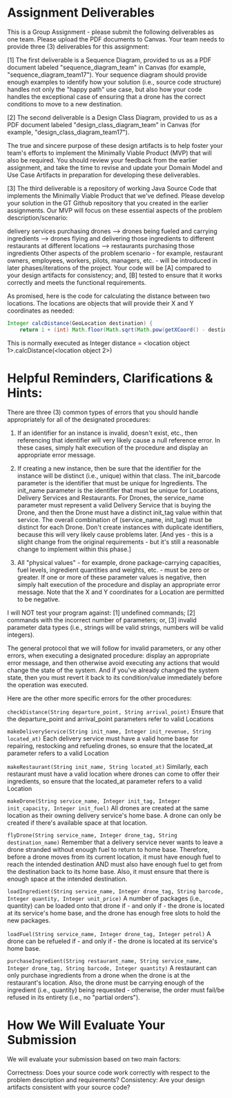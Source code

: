 # Assignment Deliverables
This is a Group Assignment - please submit the following deliverables as one team.  Please upload the PDF documents to Canvas.  Your team needs to provide three (3) deliverables for this assignment:

[1] The first deliverable is a Sequence Diagram, provided to us as a PDF document labeled "sequence_diagram_team<your team number>" in Canvas (for example, "sequence_diagram_team17").  Your sequence diagram should provide enough examples to identify how your solution (i.e., source code structure) handles not only the "happy path" use case, but also how your code handles the exceptional case of ensuring that a drone has the correct conditions to move to a new destination.

[2] The second deliverable is a Design Class Diagram, provided to us as a PDF document labeled "design_class_diagram_team<your team number>" in Canvas (for example, "design_class_diagram_team17").

The true and sincere purpose of these design artifacts is to help foster your team's efforts to implement the Minimally Viable Product (MVP) that will also be required.  You should review your feedback from the earlier assignment, and take the time to revise and update your Domain Model and Use Case Artifacts in preparation for developing these deliverables.

[3] The third deliverable is a repository of working Java Source Code that implements the Minimally Viable Product that we've defined. Please develop your solution in the GT Github repository that you created in the earlier assignments.  Our MVP will focus on these essential aspects of the problem description/scenario:

delivery services purchasing drones --> drones being fueled and carrying ingredients
--> drones flying and delivering those ingredients to different restaurants at different locations
--> restaurants purchasing those ingredients
Other aspects of the problem scenario - for example, restaurant owners, employees, workers, pilots, managers, etc. - will be introduced in later phases/iterations of the project.  Your code will be [A] compared to your design artifacts for consistency; and, [B] tested to ensure that it works correctly and meets the functional requirements.

As promised, here is the code for calculating the distance between two locations.  The locations are objects that will provide their X and Y coordinates as needed:

```java
Integer calcDistance(GeoLocation destination) {
    return 1 + (int) Math.floor(Math.sqrt(Math.pow(getXCoord() - destination.getXCoord(), 2) + Math.pow(getYCoord() - destination.getYCoord(), 2))); }
```

This is normally executed as Integer distance = <location object 1>.calcDistance(<location object 2>)

# Helpful Reminders, Clarifications & Hints:
There are three (3) common types of errors that you should handle appropriately for all of the designated procedures:
1. If an identifier for an instance is invalid, doesn't exist, etc., then referencing that identifier will very likely cause a null reference error.  In these cases, simply halt execution of the procedure and display an appropriate error message.

2. If creating a new instance, then be sure that the identifier for the instance will be distinct (i.e., unique) within that class.  The init_barcode parameter is the identifier that must be unique for Ingredients.  The init_name parameter is the identifier that must be unique for Locations, Delivery Services and Restaurants.  For Drones, the service_name parameter must represent a valid Delivery Service that is buying the Drone, and then the Drone must have a distinct init_tag value within that service.  The overall combination of (service_name, init_tag) must be distinct for each Drone.  Don't create instances with duplicate identifiers, because this will very likely cause problems later. [And yes - this is a slight change from the original requirements - but it's still a reasonable change to implement within this phase.]

3. All "physical values" - for example, drone package-carrying capacities, fuel levels, ingredient quantities and weights, etc. - must be zero or greater.  If one or more of these parameter values is negative, then simply halt execution of the procedure and display an appropriate error message.  Note that the X and Y coordinates for a Location are permitted to be negative.

I will NOT test your program against: [1] undefined commands; [2] commands with the incorrect number of parameters; or, [3] invalid parameter data types (i.e., strings will be valid strings, numbers will be valid integers).

The general protocol that we will follow for invalid parameters, or any other errors, when executing a designated procedure: display an appropriate error message, and then otherwise avoid executing any actions that would change the state of the system.  And if you've already changed the system state, then you must revert it back to its condition/value immediately before the operation was executed.

Here are the other more specific errors for the other procedures:

`checkDistance(String departure_point, String arrival_point)`
Ensure that the departure_point and arrival_point parameters refer to valid Locations

`makeDeliveryService(String init_name, Integer init_revenue, String located_at)`
Each delivery service must have a valid home base for repairing, restocking and refueling drones, so ensure that the located_at parameter refers to a valid Location

`makeRestaurant(String init_name, String located_at)`
Similarly, each restaurant must have a valid location where drones can come to offer their ingredients, so ensure that the located_at parameter refers to a valid Location

`makeDrone(String service_name, Integer init_tag, Integer init_capacity, Integer init_fuel)`
All drones are created at the same location as their owning delivery service's home base.  A drone can only be created if there's available space at that location.

`flyDrone(String service_name, Integer drone_tag, String destination_name)`
Remember that a delivery service never wants to leave a drone stranded without enough fuel to return to home base.  Therefore, before a drone moves from its current location, it must have enough fuel to reach the intended destination AND must also have enough fuel to get from the destination back to its home base.  Also, it must ensure that there is enough space at the intended destination.

`loadIngredient(String service_name, Integer drone_tag, String barcode, Integer quantity, Integer unit_price)`
A number of packages (i.e., quantity) can be loaded onto that drone if - and only if - the drone is located at its service's home base, and the drone has enough free slots to hold the new packages.

`loadFuel(String service_name, Integer drone_tag, Integer petrol)`
A drone can be refueled if - and only if - the drone is located at its service's home base.

`purchaseIngredient(String restaurant_name, String service_name, Integer drone_tag, String barcode, Integer quantity)`
A restaurant can only purchase ingredients from a drone when the drone is at the restaurant's location.  Also, the drone must be carrying enough of the ingredient (i.e., quantity) being requested - otherwise, the order must fail/be refused in its entirety (i.e., no "partial orders").

# How We Will Evaluate Your Submission
We will evaluate your submission based on two main factors:

Correctness: Does your source code work correctly with respect to the problem description and requirements?
Consistency: Are your design artifacts consistent with your source code?
